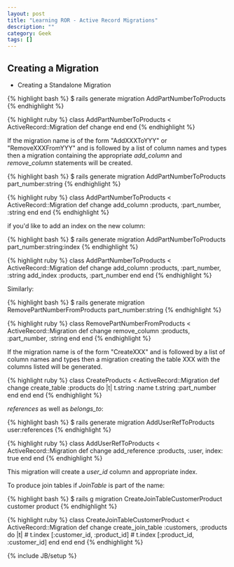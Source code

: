 ```yaml
---
layout: post
title: "Learning ROR - Active Record Migrations"
description: ""
category: Geek 
tags: []
---
```


## Creating a Migration

* Creating a Standalone Migration

{% highlight bash %}
$ rails generate migration AddPartNumberToProducts
{% endhighlight %}

{% highlight ruby %}
class AddPartNumberToProducts < ActiveRecord::Migration
  def change
  end
end
{% endhighlight %}

If the migration name is of the form "AddXXXToYYY" or "RemoveXXXFromYYY" and is followed by a list of column names and types then a migration containing the appropriate *add_column* and *remove_column* statements will be created.

{% highlight bash %}
$ rails generate migration AddPartNumberToProducts part_number:string
{% endhighlight %}

{% highlight ruby %}
class AddPartNumberToProducts < ActiveRecord::Migration
  def change
    add_column :products, :part_number, :string
  end
end
{% endhighlight %}

if you'd like to add an index on the new column:

{% highlight bash %}
$ rails generate migration AddPartNumberToProducts part_number:string:index
{% endhighlight %}

{% highlight ruby %}
class AddPartNumberToProducts < ActiveRecord::Migration
  def change
    add_column :products, :part_number, :string
    add_index :products, :part_number
  end
end
{% endhighlight %}

Similarly:

{% highlight bash %}
$ rails generate migration RemovePartNumberFromProducts part_number:string
{% endhighlight %}

{% highlight ruby %}
class RemovePartNumberFromProducts < ActiveRecord::Migration
  def change
    remove_column :products, :part_number, :string
  end
end
{% endhighlight %}

If the migration name is of the form "CreateXXX" and is followed by a list of column names and types then a migration creating the table XXX with the columns listed will be generated.

{% highlight ruby %}
class CreateProducts < ActiveRecord::Migration
  def change
    create_table :products do |t|
      t.string :name
      t.string :part_number
    end
  end
end
{% endhighlight %}

*references* as well as *belongs_to*:

{% highlight bash %}
$ rails generate migration AddUserRefToProducts user:references
{% endhighlight %}

{% highlight ruby %}
class AddUserRefToProducts < ActiveRecord::Migration
  def change
    add_reference :products, :user, index: true
  end
end
{% endhighlight %}

This migration will create a *user_id* column and appropriate index.

To produce join tables if *JoinTable* is part of the name:

{% highlight bash %}
$ rails g migration CreateJoinTableCustomerProduct customer product
{% endhighlight %}

{% highlight ruby %}
class CreateJoinTableCustomerProduct < ActiveRecord::Migration
  def change
    create_join_table :customers, :products do |t|
      # t.index [:customer_id, :product_id]
      # t.index [:product_id, :customer_id]
    end
  end
end
{% endhighlight %}

{% include JB/setup %}

